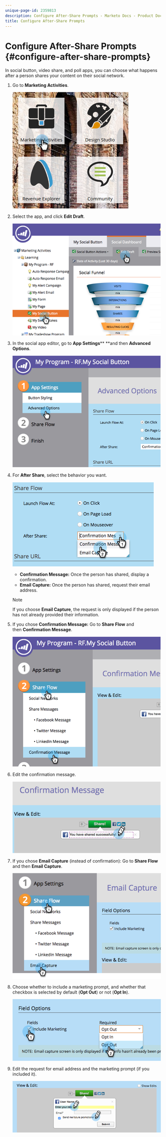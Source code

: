 ```yaml
---
unique-page-id: 2359813
description: Configure After-Share Prompts - Marketo Docs - Product Documentation
title: Configure After-Share Prompts
---
```


# Configure After-Share Prompts {#configure-after-share-prompts}

In social button, video share, and poll&nbsp;apps, you can choose what happens after a person shares your content on their social network.

1. Go to **Marketing Activities**.

   ![](assets/ma.png)

1. Select the app, and click **Edit Draft**.

   ![](assets/image2015-4-21-12-3a1-3a11.png)

1. In the social app editor, go to&nbsp;**App Settings****&nbsp;**and then **Advanced Options**.

   ![](assets/image2015-4-21-12-3a10-3a54.png)

1. For **After Share**, select the behavior you want.

   ![](assets/image2015-4-21-12-3a18-3a32.png)

    * **Confirmation Message:** Once the person has shared, display a confirmation.
    * **Email Capture:** Once the person has shared, request their email address.

   >[!NOTE]
   >
   >If you choose&nbsp;**Email Capture**, the request is only displayed if the person has not already provided their information.

1. If you chose&nbsp;**Confirmation Message:** Go to&nbsp;**Share Flow**&nbsp;and then&nbsp;**Confirmation Message**.

   ![](assets/image2015-4-21-12-3a26-3a10.png)

1. Edit the confirmation message.

   ![](assets/image2015-4-21-12-3a31-3a41.png)

1. If you chose **Email Capture** (instead of confirmation): Go to **Share Flow** and then **Email Capture**.

   ![](assets/image2015-4-21-12-3a46-3a15.png)

1. Choose whether to include a marketing prompt, and whether that checkbox is selected by default (**Opt Out**) or not (**Opt In**).

   ![](assets/image2015-4-21-12-3a48-3a51.png)

1. Edit the request for email address and the marketing prompt (if you included it).

   ![](assets/image2015-4-21-12-3a52-3a49.png)

